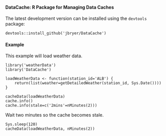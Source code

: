 #### DataCache: R Package for Managing Data Caches


The latest development version can be installed using the `devtools` package:

```
devtools::install_github('jbryer/DataCache')
```

#### Example

This example will load weather data.

```
library('weatherData')
library('DataCache')

loadWeatherData <- function(station_id='ALB') {
	return(list(weather=getDetailedWeather(station_id, Sys.Date())))
}

cacheData(loadWeatherData)
cache.info()
cache.info(stale=c('2mins'=nMinutes(2)))
```

Wait two minutes so the cache becomes stale.

```
Sys.sleep(120)
cacheData(loadWeatherData, nMinutes(2))
```
